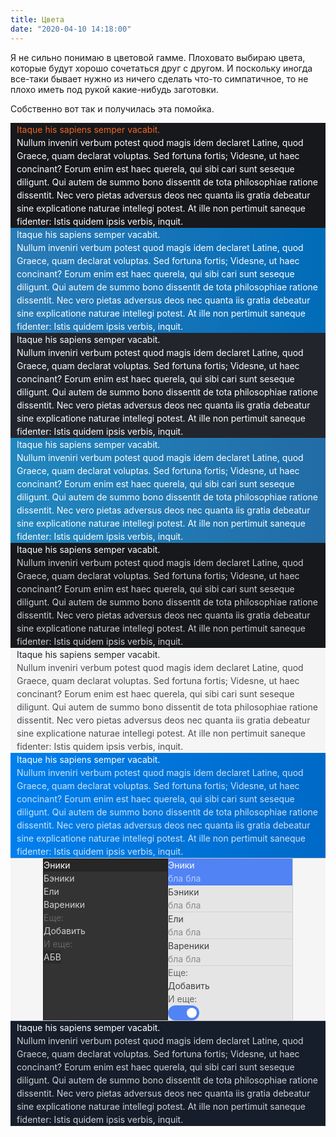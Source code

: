 ```yaml
---
title: Цвета
date: "2020-04-10 14:18:00"
---
```


Я не сильно понимаю в цветовой гамме. Плоховато выбираю цвета, которые будут хорошо сочетаться друг с другом.
И поскольку иногда все-таки бывает нужно из ничего сделать что-то симпатичное, то не плохо иметь под рукой какие-нибудь заготовки.

Собственно вот так и получилась эта помойка.

<style>
.example-section {
    transform: translate(-50%, 0);
    position: relative;
    margin-right: auto;
    margin-left: auto;
    line-height: 1.5;
    width: 100%;
    padding: 0;
    left: 50%;
}
.example-container {
    max-width: 920px;
    padding: 0 10px;
    margin: 0 auto;
}

</style>

<div class="my-60">

<div class="example-section py-60" style="background: #16181c; color: #fff;">
    <div class="example-container">
        <div style="color: #f16522;">
            Itaque his sapiens semper vacabit.
        </div>
        <div>
            Nullum inveniri verbum potest quod magis idem declaret Latine, quod Graece, quam declarat voluptas.
            Sed fortuna fortis; Videsne, ut haec concinant? Eorum enim est haec querela, qui sibi cari sunt seseque diligunt.
            Qui autem de summo bono dissentit de tota philosophiae ratione dissentit.
            Nec vero pietas adversus deos nec quanta iis gratia debeatur sine explicatione naturae intellegi potest.
            At ille non pertimuit saneque fidenter: Istis quidem ipsis verbis, inquit.
        </div>
    </div>
</div>

<div class="example-section py-60" style="background: linear-gradient(to left, #016cb9, #2a7bb5); color: #fff;">
    <div class="example-container">
        <div>
            Itaque his sapiens semper vacabit.
        </div>
        <div>
            Nullum inveniri verbum potest quod magis idem declaret Latine, quod Graece, quam declarat voluptas.
            Sed fortuna fortis; Videsne, ut haec concinant? Eorum enim est haec querela, qui sibi cari sunt seseque diligunt.
            Qui autem de summo bono dissentit de tota philosophiae ratione dissentit.
            Nec vero pietas adversus deos nec quanta iis gratia debeatur sine explicatione naturae intellegi potest.
            At ille non pertimuit saneque fidenter: Istis quidem ipsis verbis, inquit.
        </div>
    </div>
</div>

<div class="example-section py-60" style="background: #23252c; color: #fff;">
    <div class="example-container">
        <div>
            Itaque his sapiens semper vacabit.
        </div>
        <div>
            Nullum inveniri verbum potest quod magis idem declaret Latine, quod Graece, quam declarat voluptas.
            Sed fortuna fortis; Videsne, ut haec concinant? Eorum enim est haec querela, qui sibi cari sunt seseque diligunt.
            Qui autem de summo bono dissentit de tota philosophiae ratione dissentit.
            Nec vero pietas adversus deos nec quanta iis gratia debeatur sine explicatione naturae intellegi potest.
            At ille non pertimuit saneque fidenter: Istis quidem ipsis verbis, inquit.
        </div>
    </div>
</div>

<div class="example-section py-60" style="background: linear-gradient(to left, #226ca6, #2187bf); color: #fff;">
    <div class="example-container">
        <div>
            Itaque his sapiens semper vacabit.
        </div>
        <div>
            Nullum inveniri verbum potest quod magis idem declaret Latine, quod Graece, quam declarat voluptas.
            Sed fortuna fortis; Videsne, ut haec concinant? Eorum enim est haec querela, qui sibi cari sunt seseque diligunt.
            Qui autem de summo bono dissentit de tota philosophiae ratione dissentit.
            Nec vero pietas adversus deos nec quanta iis gratia debeatur sine explicatione naturae intellegi potest.
            At ille non pertimuit saneque fidenter: Istis quidem ipsis verbis, inquit.
        </div>
    </div>
</div>

<div class="example-section py-60" style="background: linear-gradient(to left, #16181c, #16181c); color: #fff;">
    <div class="example-container">
        <div>
            Itaque his sapiens semper vacabit.
        </div>
        <div style="opacity: 0.8;">
            Nullum inveniri verbum potest quod magis idem declaret Latine, quod Graece, quam declarat voluptas.
            Sed fortuna fortis; Videsne, ut haec concinant? Eorum enim est haec querela, qui sibi cari sunt seseque diligunt.
            Qui autem de summo bono dissentit de tota philosophiae ratione dissentit.
            Nec vero pietas adversus deos nec quanta iis gratia debeatur sine explicatione naturae intellegi potest.
            At ille non pertimuit saneque fidenter: Istis quidem ipsis verbis, inquit.
        </div>
    </div>
</div>

<div class="example-section py-60" style="background: #f5f5f5; color: #23252c;">
    <div class="example-container">
        <div>
            Itaque his sapiens semper vacabit.
        </div>
        <div style="opacity: 0.8;">
            Nullum inveniri verbum potest quod magis idem declaret Latine, quod Graece, quam declarat voluptas.
            Sed fortuna fortis; Videsne, ut haec concinant? Eorum enim est haec querela, qui sibi cari sunt seseque diligunt.
            Qui autem de summo bono dissentit de tota philosophiae ratione dissentit.
            Nec vero pietas adversus deos nec quanta iis gratia debeatur sine explicatione naturae intellegi potest.
            At ille non pertimuit saneque fidenter: Istis quidem ipsis verbis, inquit.
        </div>
    </div>
</div>

<div class="example-section py-60" style="background: linear-gradient(to right,#007fed,#0069C7); color: #fff;">
    <div class="example-container">
        <div>
            Itaque his sapiens semper vacabit.
        </div>
        <div style="opacity: 0.8;">
            Nullum inveniri verbum potest quod magis idem declaret Latine, quod Graece, quam declarat voluptas.
            Sed fortuna fortis; Videsne, ut haec concinant? Eorum enim est haec querela, qui sibi cari sunt seseque diligunt.
            Qui autem de summo bono dissentit de tota philosophiae ratione dissentit.
            Nec vero pietas adversus deos nec quanta iis gratia debeatur sine explicatione naturae intellegi potest.
            At ille non pertimuit saneque fidenter: Istis quidem ipsis verbis, inquit.
        </div>
    </div>
</div>

<div class="example-section" style="border-top: 1px solid #ccc; border-bottom: 1px solid #ccc;">
    <style>
        .example-with-menus {
            font-size: 14px;
        }
        @media (min-width: 420px) {
            .example-with-menus {
                grid-template-columns: auto minmax(200px,20%) minmax(200px,20%) auto;
                display: grid;
            }
        }
        .bg-2b2b2b {
            background: #2b2b2b;
        }
        .hover\:bg-404040:hover {
            background: #404040;
            cursor: pointer;
        }
        .hover\:bg-5183f5:hover {
            background: #5183f5;
            cursor: pointer;
        }
        .hover\:bg-d8d8d8:hover {
            background: #d8d8d8;
            cursor: pointer;
        }
        .hover\:color-fff:hover {
            cursor: pointer;
            color: #fff;
        }
        .hover\:color-000:hover {
            cursor: pointer;
            color: #000;
        }
        .switch {
            display: inline-block;
            position: relative;
            height: 24px;
            width: 50px;
        }
        .switch input {
            opacity: 0;
            height: 0;
            width: 0;
        }
        .slider, .slider:before {
            position: absolute;
            transition: 0.3s;
        }
        .slider {
            cursor: pointer;
            top: 0;
            left: 0;
            right: 0;
            bottom: 0;
            background-color: #d0d0d0;
            border-radius: 34px;
        }
        .slider:before {
            content: "";
            height: 16px;
            width: 16px;
            left: 4px;
            bottom: 4px;
            background: #fff;
            border-radius: 50%;
        }
        .switch input:checked + .slider {
            background: #5183f5;
        }
        .switch input:checked+.slider:before {
            transform: translateX(26px);
        }
    </style>
    <div class="example-with-menus">
        <div class="p-0" style="background: #f5f5f5; color: #202020;"></div>
        <div class="p-0" style="background: #333; border-right: 1px solid #1a1a1a; border-left: 1px solid #1a1a1a; color: #d0d0d0;">
            <div class="p-10" style="background: #262626; color: #fff; cursor: default;">Эники</div>
            <div class="p-10 hover:bg-404040">Бэники</div>
            <div class="p-10 hover:bg-404040">Ели</div>
            <div class="p-10 hover:bg-404040">Вареники</div>
            <div class="px-10 mt-20" style="color: #666;">Еще:</div>
            <div class="p-10"><span class="hover:color-fff">Добавить</span></div>
            <div class="px-10 mt-20" style="color: #666;">И еще:</div>
            <div class="p-10 px-5" style="display: flex; flex-direction: row;">
                <div class="p-10 px-20 mx-5 bg-2b2b2b hover:bg-5183f5">А</div>
                <div class="p-10 px-20 mx-5 bg-2b2b2b hover:bg-5183f5">Б</div>
                <div class="p-10 px-20 mx-5 bg-2b2b2b hover:bg-5183f5">В</div>
            </div>
        </div>
        <div class="p-0" style="background: #e5e5e5; border-right: 1px solid #ccc; color: #404040;">
            <div class="p-10" style="background: #5183f5; border-bottom: 1px solid #3972f4; color: #fff; cursor: default;">
                <div>Эники</div>
                <div style="color: rgba(255,255,255,0.6);">бла бла</div>
            </div>
            <div class="p-10 hover:bg-d8d8d8" style="border-bottom: 1px solid #d1d1d1;">
                <div>Бэники</div>
                <div style="color: rgba(0,0,0,0.4);">бла бла</div>
            </div>
            <div class="p-10 hover:bg-d8d8d8" style="border-bottom: 1px solid #d1d1d1;">
                <div>Ели</div>
                <div style="color: rgba(0,0,0,0.4);">бла бла</div>
            </div>
            <div class="p-10 hover:bg-d8d8d8" style="border-bottom: 1px solid #d1d1d1;">
                <div>Вареники</div>
                <div style="color: rgba(0,0,0,0.4);">бла бла</div>
            </div>
            <div class="px-10 mt-20" style="color: #666;">Еще:</div>
            <div class="p-10"><span class="hover:color-000">Добавить</span></div>
            <div class="px-10 mt-20" style="color: #666;">И еще:</div>
            <div class="p-10">
                <label class="switch"><input type="checkbox" checked=""><span class="slider"></span></label>
            </div>
        </div>
        <div class="p-0" style="background: #f5f5f5; color: #202020;"></div>
    </div>
</div>

<div class="example-section py-60" style="background: #161e2c; color: #fff;">
    <div class="example-container">
        <div>
            Itaque his sapiens semper vacabit.
        </div>
        <div style="opacity: 0.8;">
            Nullum inveniri verbum potest quod magis idem declaret Latine, quod Graece, quam declarat voluptas.
            Sed fortuna fortis; Videsne, ut haec concinant? Eorum enim est haec querela, qui sibi cari sunt seseque diligunt.
            Qui autem de summo bono dissentit de tota philosophiae ratione dissentit.
            Nec vero pietas adversus deos nec quanta iis gratia debeatur sine explicatione naturae intellegi potest.
            At ille non pertimuit saneque fidenter: Istis quidem ipsis verbis, inquit.
        </div>
    </div>
</div>

</div>
